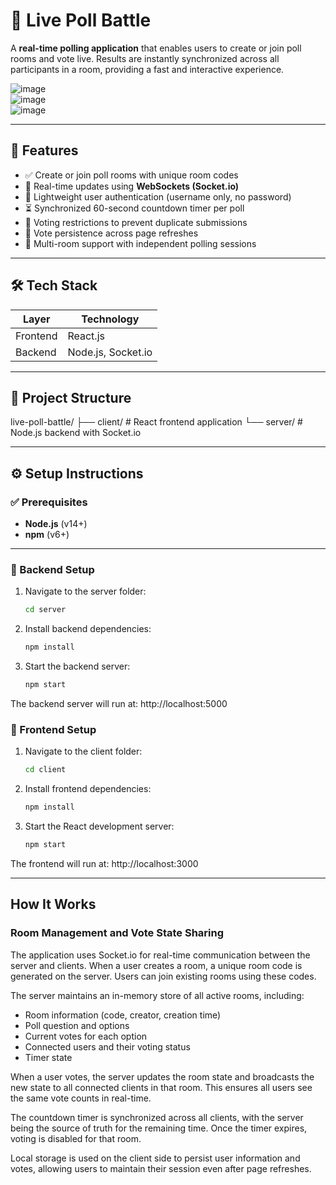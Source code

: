 # 🎯 Live Poll Battle

A **real-time polling application** that enables users to create or join poll rooms and vote live. Results are instantly synchronized across all participants in a room, providing a fast and interactive experience.

![image](https://github.com/user-attachments/assets/1252abcb-fd31-4fcd-99e0-50051bcd281c)  
![image](https://github.com/user-attachments/assets/670f5eb5-dced-4fba-bce8-c78c6b2af02c)  
![image](https://github.com/user-attachments/assets/b0dee1ed-e9d2-430f-b6a3-956198ad0533)

---

## 🚀 Features

- ✅ Create or join poll rooms with unique room codes  
- 🔄 Real-time updates using **WebSockets (Socket.io)**  
- 👤 Lightweight user authentication (username only, no password)  
- ⏳ Synchronized 60-second countdown timer per poll  
- 🚫 Voting restrictions to prevent duplicate submissions  
- 🔄 Vote persistence across page refreshes  
- 🔀 Multi-room support with independent polling sessions  

---

## 🛠️ Tech Stack

| Layer      | Technology         |
|------------|--------------------|  
| Frontend   | React.js           |
| Backend    | Node.js, Socket.io |

---

## 📁 Project Structure
live-poll-battle/
├── client/ # React frontend application 
└── server/ # Node.js backend with Socket.io


---

## ⚙️ Setup Instructions

### ✅ Prerequisites

- **Node.js** (v14+)
- **npm** (v6+)

---

### 🧩 Backend Setup

1. Navigate to the server folder:
   ```bash
   cd server
   ```

2. Install backend dependencies:
   ```bash
   npm install
   ```

3. Start the backend server:
   ```bash
   npm start
   ```

The backend server will run at: http://localhost:5000

### 🎨 Frontend Setup

1. Navigate to the client folder:
   ```bash
   cd client
   ```

2. Install frontend dependencies:
   ```bash
   npm install
   ```

3. Start the React development server:
   ```bash
   npm start
   ```

The frontend will run at: http://localhost:3000

---

## How It Works

### Room Management and Vote State Sharing

The application uses Socket.io for real-time communication between the server and clients. When a user creates a room, a unique room code is generated on the server. Users can join existing rooms using these codes.

The server maintains an in-memory store of all active rooms, including:
- Room information (code, creator, creation time)
- Poll question and options
- Current votes for each option
- Connected users and their voting status
- Timer state

When a user votes, the server updates the room state and broadcasts the new state to all connected clients in that room. This ensures all users see the same vote counts in real-time.

The countdown timer is synchronized across all clients, with the server being the source of truth for the remaining time. Once the timer expires, voting is disabled for that room.

Local storage is used on the client side to persist user information and votes, allowing users to maintain their session even after page refreshes.
